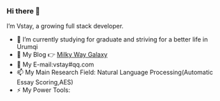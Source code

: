 ### Hi there 👋

<!--
**Vstay97/Vstay97** is a ✨ _special_ ✨ repository because its `README.md` (this file) appears on your GitHub profile.

Here are some ideas to get you started:

- 🔭 I’m currently working on ...
- 🌱 I’m currently learning ...
- 👯 I’m looking to collaborate on ...
- 🤔 I’m looking for help with ...
- 💬 Ask me about ...
- 📫 How to reach me: ...
- 😄 Pronouns: ...
- ⚡ Fun fact: ...
-->

I’m Vstay, a growing full stack developer.

- 🌱 I’m currently studying for graduate and striving for a better life in Urumqi
- 👯 My Blog 👉 <a href = "https://www.vstay.cn/"> Milky Way Galaxy </a>
- 💬 My E-mail:vstay#qq.com
- 📫 My Main Research Field: Natural Language Processing(Automatic Essay Scoring,AES)
- ⚡ My Power Tools:


